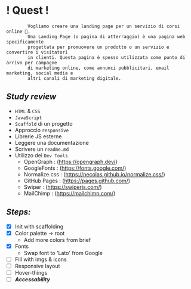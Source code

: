 # ! Quest ! #

```
        Vogliamo creare una landing page per un servizio di corsi online 🤡.
        Una Landing Page (o pagina di atterraggio) è una pagina web specificamente 
        progettata per promuovere un prodotto o un servizio e convertire i visitatori
        in clienti. Questa pagina è spesso utilizzata come punto di arrivo per campagne
        di marketing online, come annunci pubblicitari, email marketing, social media e
        altri canali di marketing digitale.

```


## _Study review_ ##

- `HTML` & `CSS`
- `JavaScript`
- `Scaffold` di un progetto
- Approccio `responsive`
- Librerie JS esterne
- Leggere una documentazione
- Scrivere un `readme.md`
- Utilizzo dei `Dev Tools`
    - OpenGraph : (https://opengraph.dev/)
    - GoogleFonts : (https://fonts.google.com/)
    - Normalize.css : (https://necolas.github.io/normalize.css/)
    - GitHub Pages : (https://pages.github.com/)
    - Swiper : (https://swiperjs.com/)
    - MailChimp : (https://mailchimp.com/)

## _Steps:_ ##

- [x]  Init with scaffolding
- [x]  Color palette -> root
    - Add more colors from brief
- [x]  Fonts
    - Swap font to 'Lato' from Google
- [ ]  Fill with imgs & icons
- [ ]  Responsive layout
- [ ]  Hover-things
- [ ]  ***_Accessability_***